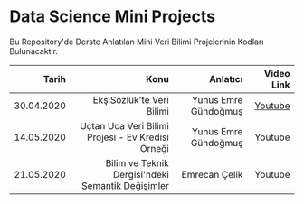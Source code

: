# Data Science Mini Projects
Bu Repository'de Derste Anlatılan Mini Veri Bilimi Projelerinin Kodları Bulunacaktır. 


| Tarih  | Konu | Anlatıcı | Video Link |
| -----:|-----:|-----:|-----:|
| 30.04.2020   | EkşiSözlük'te Veri Bilimi |  Yunus Emre Gündoğmuş  | [Youtube](https://youtu.be/C8oRmGZ40Yc?t=6992)|
| 14.05.2020   | Uçtan Uca Veri Bilimi Projesi - Ev Kredisi Örneği | Yunus Emre Gündoğmuş | Youtube |
| 21.05.2020   | Bilim ve Teknik Dergisi'ndeki Semantik Değişimler | Emrecan Çelik | Youtube |
